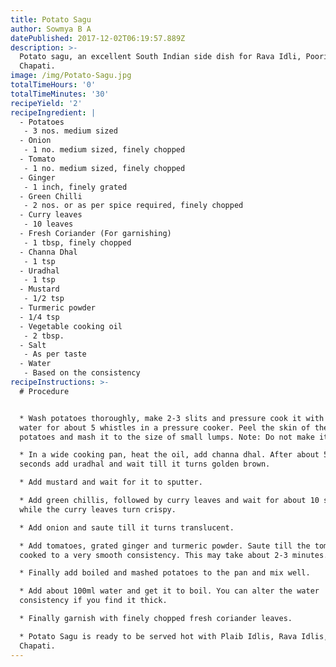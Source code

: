 ```yaml
---
title: Potato Sagu
author: Sowmya B A
datePublished: 2017-12-02T06:19:57.889Z
description: >-
  Potato sagu, an excellent South Indian side dish for Rava Idli, Poori,
  Chapati.
image: /img/Potato-Sagu.jpg
totalTimeHours: '0'
totalTimeMinutes: '30'
recipeYield: '2'
recipeIngredient: |
  - Potatoes
   - 3 nos. medium sized
  - Onion
   - 1 no. medium sized, finely chopped
  - Tomato
   - 1 no. medium sized, finely chopped
  - Ginger
   - 1 inch, finely grated
  - Green Chilli
   - 2 nos. or as per spice required, finely chopped
  - Curry leaves
   - 10 leaves
  - Fresh Coriander (For garnishing)
   - 1 tbsp, finely chopped
  - Channa Dhal
   - 1 tsp
  - Uradhal
   - 1 tsp
  - Mustard
   - 1/2 tsp
  - Turmeric powder
  - 1/4 tsp
  - Vegetable cooking oil
   - 2 tbsp.
  - Salt 
   - As per taste
  - Water
   - Based on the consistency
recipeInstructions: >-
  # Procedure


  * Wash potatoes thoroughly, make 2-3 slits and pressure cook it with 250ml
  water for about 5 whistles in a pressure cooker. Peel the skin of the cooked
  potatoes and mash it to the size of small lumps. Note: Do not make it powdery.

  * In a wide cooking pan, heat the oil, add channa dhal. After about 5-6
  seconds add uradhal and wait till it turns golden brown.

  * Add mustard and wait for it to sputter.

  * Add green chillis, followed by curry leaves and wait for about 10 seconds
  while the curry leaves turn crispy.

  * Add onion and saute till it turns translucent.

  * Add tomatoes, grated ginger and turmeric powder. Saute till the tomatoes are
  cooked to a very smooth consistency. This may take about 2-3 minutes.

  * Finally add boiled and mashed potatoes to the pan and mix well.

  * Add about 100ml water and get it to boil. You can alter the water
  consistency if you find it thick.

  * Finally garnish with finely chopped fresh coriander leaves.

  * Potato Sagu is ready to be served hot with Plaib Idlis, Rava Idlis, Poori,
  Chapati.
---
```



